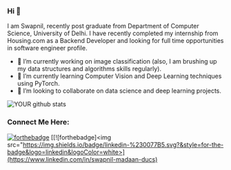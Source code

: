 ### Hi 👋
I am Swapnil, recently post graduate from Department of Computer Science, University of Delhi. I have recently completed my internship from Housing.com as a Backend Developer and looking for full time opportunities in software engineer profile.
- 🔭 I’m currently working on image classification (also, I am brushing up my data structures and algorithms skills regularly).
- 🌱 I’m currently learning Computer Vision and Deep Learning techniques using PyTorch.
- 🤝 I’m looking to collaborate on data science and deep learning projects. 


![YOUR github stats](https://github-readme-stats.vercel.app/api?username=SwapnilMadaan)

### Connect Me Here:
[![forthebadge](https://img.shields.io/github/followers/SwapnilMadaan?label=GitHub&style=social)](https://github.com/SwapnilMadaan)
[[![forthebadge]<img src="https://img.shields.io/badge/linkedin-%230077B5.svg?&style=for-the-badge&logo=linkedin&logoColor=white>](https://www.linkedin.com/in/swapnil-madaan-ducs)
